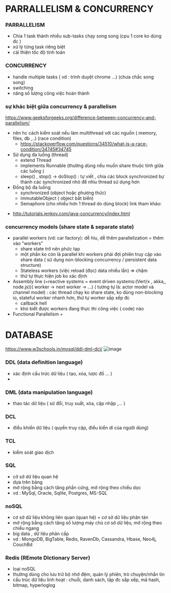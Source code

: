 # PARRALLELISM & CONCURRENCY
### PARRALLELISM
- Chia 1 task thành nhiều sub-tasks chạy song song (cpu 1 core ko dùng đc )
- xử lý từng task riêng biệt
- cải thiện tốc độ tính toán

### CONCURRENCY
- handle multiple tasks  ( vd : trình duyệt chrome ...) (chưa chắc song song)
- switching
- nâng số lượng công việc hoàn thành 

### sự khác biệt giữa concurrency & parallelism 
https://www.geeksforgeeks.org/difference-between-concurrency-and-parallelism/
- nên hc cách kiểm soát nếu làm multithread với các nguồn ( memory, files, db ,..) (race condition)
    + https://stackoverflow.com/questions/34510/what-is-a-race-condition/34745#34745 
- Sử dụng đa luồng  (thread)
    + extend Thread
    + implements Runnable (thường dùng nếu muốn share thuộc tính giữa các luồng )
	+ sleep() , stop() -> doStop() : tự viết , chia các block synchronized bự thành các synchronized nhỏ để nhìu thread sử dụng hơn
- Đồng bộ đa luồng
    + synchronized (object hoặc phương thức) 
	+ immutableObject ( object bất biến)
	+ Semaphore (cho nhiều hơn 1 thread do dùng block)
link tham khảo: 
 + http://tutorials.jenkov.com/java-concurrency/index.html

### concurrency models (share state & separate state)
- parallel workers (vd: car factory): dễ hỉu, dễ thêm parallelization = thêm vào "workers"
	+ share state trở nên phức tạp
	+ một phần ko còn là parallel khi workers phải đợi phiên truy cập vào share data ( sử dụng non-blocking concurrency / persistent data structure)
	+ Stateless workers (việc reload (đọc) data nhiều lần) => chậm
	+ thứ tự thực hiện job ko xác định
- Assembly line (=reactive systems = event driven systems:(Vert/x , akka,, node.js))( worker -> next worker -> ...) ( tương tự là: actor model và channel model) : các thread chạy ko share state, ko dùng non-blocking io, stateful worker nhanh hơn, thứ tự worker sắp xếp đc
	+ callback hell
	+ khó biết được workers đang  thực thi công việc ( code) nào
- Functional Parallelism
	+ 
	
# DATABASE
https://www.w3schools.in/mysql/ddl-dml-dcl/
![image](https://user-images.githubusercontent.com/38234300/90476767-594de100-e154-11ea-85fb-13cf256a59b9.png)
### DDL (data  definition language)
- xác định cấu trức dữ liệu ( tạo, xóa, lược đồ  ... )
- 
### DML (data manipulation language)
- thao tác dữ liệu ( sử đổi, truy xuất, xóa, cập nhập ,... )

### DCL 
- điều khiển dữ liệu ( quyền truy cập, điều kiển dl của người dùng)

### TCL
- kiểm soát giao dịch

### SQL 
- cở sở dữ liệu quan hệ 
- dựa trên bảng
- mở rộng bằng cách tăng phần cứng, mở rộng theo chiều dọc
- vd : MySql, Oracle, Sqlite, Postgres, MS-SQL

### noSQL 
- cơ sở dữ liệu không liên quan (quan hệ) = cơ sở dữ liệu phân tán
- mở rộng bằng cách tăng số lượng máy chủ cơ sở dữ liệu, mở rộng theo chiều ngang
- big data , dữ liệu phân cấp 
- vd : MongoDB, BigTable, Redis, RavenDb, Cassandra, Hbase, Neo4j, CouchBd

### Redis (REmote DIctionary Server)
- loại noSQL 
- thường dùng cho lưu trữ bộ nhớ đệm, quản lý phiên, trò chuyện/nhắn tin
- cấu trúc dữ liệu linh hoạt : chuỗi, danh sách, tập đc sắp xếp, mã hash, bitmap, hyperloglog







